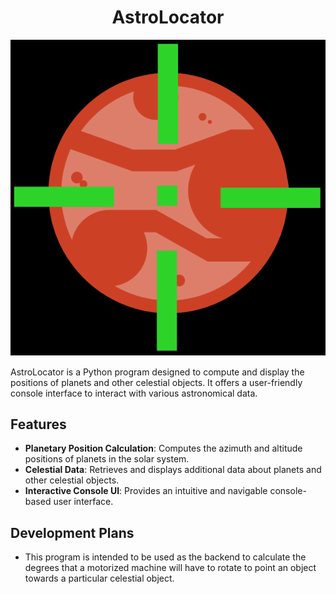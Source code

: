 <div align="center">
  <h1>AstroLocator</h1>
  <img src="https://github.com/Cole789/AstroLocator/blob/master/AstroLocater.png" alt="Logo">
</div>

AstroLocator is a Python program designed to compute and display the positions of planets and other celestial objects. It offers a user-friendly console interface to interact with various astronomical data.

## Features

- **Planetary Position Calculation**: Computes the azimuth and altitude positions of planets in the solar system.
- **Celestial Data**: Retrieves and displays additional data about planets and other celestial objects.
- **Interactive Console UI**: Provides an intuitive and navigable console-based user interface.

## Development Plans
- This program is intended to be used as the backend to calculate the degrees that a motorized machine will have to rotate to point an object towards a particular celestial object.

